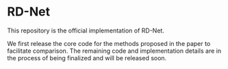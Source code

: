 # RD-Net
This repository is the official implementation of RD-Net.


We first release the core code for the methods proposed in the paper to facilitate comparison.
The remaining code and implementation details are in the process of being finalized and will be released soon.
